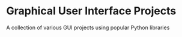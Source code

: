 # Graphical User Interface Projects
A collection of various GUI projects using popular Python libraries
